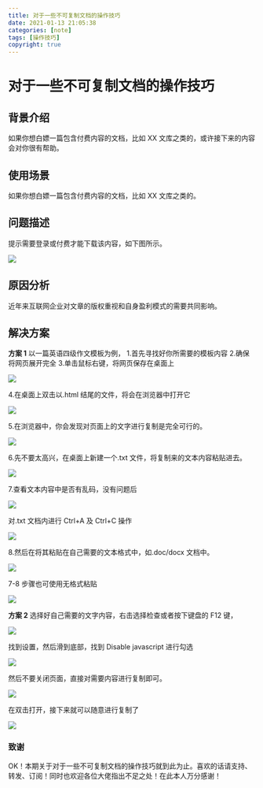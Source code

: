 ```yaml
---
title: 对于一些不可复制文档的操作技巧
date: 2021-01-13 21:05:38
categories: [note]
tags: [操作技巧]
copyright: true
---
```


# 对于一些不可复制文档的操作技巧

## 背景介绍

如果你想白嫖一篇包含付费内容的文档，比如 XX 文库之类的，或许接下来的内容会对你很有帮助。

<!-- more -->

## 使用场景

如果你想白嫖一篇包含付费内容的文档，比如 XX 文库之类的。

## 问题描述
提示需要登录或付费才能下载该内容，如下图所示。

![](https://github.com/sujit-168/Blog-Picture/raw/master/My%20Blog/%E5%AF%B9%E4%BA%8E%E4%B8%80%E4%BA%9B%E4%B8%8D%E5%8F%AF%E5%A4%8D%E5%88%B6%E6%96%87%E6%A1%A3%E7%9A%84%E6%93%8D%E4%BD%9C%E6%8A%80%E5%B7%A7/1.jpg)

## 原因分析

近年来互联网企业对文章的版权重视和自身盈利模式的需要共同影响。

## 解决方案

**方案 1**
以一篇英语四级作文模板为例，
1.首先寻找好你所需要的模板内容
2.确保将网页展开完全
3.单击鼠标右键，将网页保存在桌面上

![](https://github.com/sujit-168/Blog-Picture/raw/master/My%20Blog/%E5%AF%B9%E4%BA%8E%E4%B8%80%E4%BA%9B%E4%B8%8D%E5%8F%AF%E5%A4%8D%E5%88%B6%E6%96%87%E6%A1%A3%E7%9A%84%E6%93%8D%E4%BD%9C%E6%8A%80%E5%B7%A7/2.jpg)

4.在桌面上双击以.html 结尾的文件，将会在浏览器中打开它

![](https://github.com/sujit-168/Blog-Picture/raw/master/My%20Blog/%E5%AF%B9%E4%BA%8E%E4%B8%80%E4%BA%9B%E4%B8%8D%E5%8F%AF%E5%A4%8D%E5%88%B6%E6%96%87%E6%A1%A3%E7%9A%84%E6%93%8D%E4%BD%9C%E6%8A%80%E5%B7%A7/3.jpg)

5.在浏览器中，你会发现对页面上的文字进行复制是完全可行的。

![](https://github.com/sujit-168/Blog-Picture/raw/master/My%20Blog/%E5%AF%B9%E4%BA%8E%E4%B8%80%E4%BA%9B%E4%B8%8D%E5%8F%AF%E5%A4%8D%E5%88%B6%E6%96%87%E6%A1%A3%E7%9A%84%E6%93%8D%E4%BD%9C%E6%8A%80%E5%B7%A7/4.jpg)

6.先不要太高兴，在桌面上新建一个.txt 文件，将复制来的文本内容粘贴进去。

![](https://github.com/sujit-168/Blog-Picture/raw/master/My%20Blog/%E5%AF%B9%E4%BA%8E%E4%B8%80%E4%BA%9B%E4%B8%8D%E5%8F%AF%E5%A4%8D%E5%88%B6%E6%96%87%E6%A1%A3%E7%9A%84%E6%93%8D%E4%BD%9C%E6%8A%80%E5%B7%A7/5.jpg)

7.查看文本内容中是否有乱码，没有问题后

![](https://github.com/sujit-168/Blog-Picture/raw/master/My%20Blog/%E5%AF%B9%E4%BA%8E%E4%B8%80%E4%BA%9B%E4%B8%8D%E5%8F%AF%E5%A4%8D%E5%88%B6%E6%96%87%E6%A1%A3%E7%9A%84%E6%93%8D%E4%BD%9C%E6%8A%80%E5%B7%A7/5.jpg)

对.txt 文档内进行 Ctrl+A 及 Ctrl+C 操作

![](https://github.com/sujit-168/Blog-Picture/raw/master/My%20Blog/%E5%AF%B9%E4%BA%8E%E4%B8%80%E4%BA%9B%E4%B8%8D%E5%8F%AF%E5%A4%8D%E5%88%B6%E6%96%87%E6%A1%A3%E7%9A%84%E6%93%8D%E4%BD%9C%E6%8A%80%E5%B7%A7/6.jpg)

8.然后在将其粘贴在自己需要的文本格式中，如.doc/docx 文档中。

![](https://github.com/sujit-168/Blog-Picture/raw/master/My%20Blog/%E5%AF%B9%E4%BA%8E%E4%B8%80%E4%BA%9B%E4%B8%8D%E5%8F%AF%E5%A4%8D%E5%88%B6%E6%96%87%E6%A1%A3%E7%9A%84%E6%93%8D%E4%BD%9C%E6%8A%80%E5%B7%A7/7.jpg)

7-8 步骤也可使用无格式粘贴

![](https://github.com/sujit-168/Blog-Picture/raw/master/My%20Blog/%E5%AF%B9%E4%BA%8E%E4%B8%80%E4%BA%9B%E4%B8%8D%E5%8F%AF%E5%A4%8D%E5%88%B6%E6%96%87%E6%A1%A3%E7%9A%84%E6%93%8D%E4%BD%9C%E6%8A%80%E5%B7%A7/12.jpg)

**方案 2**
选择好自己需要的文字内容，右击选择检查或者按下键盘的 F12 键，

![](https://github.com/sujit-168/Blog-Picture/raw/master/My%20Blog/%E5%AF%B9%E4%BA%8E%E4%B8%80%E4%BA%9B%E4%B8%8D%E5%8F%AF%E5%A4%8D%E5%88%B6%E6%96%87%E6%A1%A3%E7%9A%84%E6%93%8D%E4%BD%9C%E6%8A%80%E5%B7%A7/8.jpg)

找到设置，然后滑到底部，找到 Disable javascript 进行勾选

![](https://github.com/sujit-168/Blog-Picture/raw/master/My%20Blog/%E5%AF%B9%E4%BA%8E%E4%B8%80%E4%BA%9B%E4%B8%8D%E5%8F%AF%E5%A4%8D%E5%88%B6%E6%96%87%E6%A1%A3%E7%9A%84%E6%93%8D%E4%BD%9C%E6%8A%80%E5%B7%A7/9.jpg)

然后不要关闭页面，直接对需要内容进行复制即可。

![](https://github.com/sujit-168/Blog-Picture/raw/master/My%20Blog/%E5%AF%B9%E4%BA%8E%E4%B8%80%E4%BA%9B%E4%B8%8D%E5%8F%AF%E5%A4%8D%E5%88%B6%E6%96%87%E6%A1%A3%E7%9A%84%E6%93%8D%E4%BD%9C%E6%8A%80%E5%B7%A7/10.jpg)

在双击打开，接下来就可以随意进行复制了

![](https://github.com/sujit-168/Blog-Picture/raw/master/My%20Blog/%E5%AF%B9%E4%BA%8E%E4%B8%80%E4%BA%9B%E4%B8%8D%E5%8F%AF%E5%A4%8D%E5%88%B6%E6%96%87%E6%A1%A3%E7%9A%84%E6%93%8D%E4%BD%9C%E6%8A%80%E5%B7%A7/11.jpg)

<font color=#999AAA >   </font>

### 致谢

OK！本期关于对于一些不可复制文档的操作技巧就到此为止。喜欢的话请支持、转发、订阅！同时也欢迎各位大佬指出不足之处！在此本人万分感谢！
